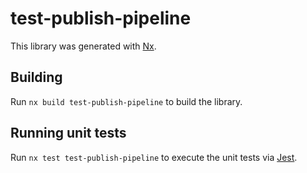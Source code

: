 # test-publish-pipeline

This library was generated with [Nx](https://nx.dev).

## Building

Run `nx build test-publish-pipeline` to build the library.

## Running unit tests

Run `nx test test-publish-pipeline` to execute the unit tests via [Jest](https://jestjs.io).
